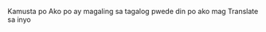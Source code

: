 Kamusta po
Ako po ay magaling sa tagalog
pwede din po ako mag Translate sa inyo


<!---
minilistra/minilistra is a ✨ special ✨ repository because its `README.md` (this file) appears on your GitHub profile.
You can click the Preview link to take a look at your changes.
--->
